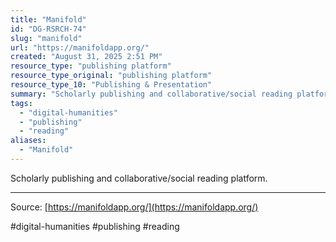 ```yaml
---
title: "Manifold"
id: "DG-RSRCH-74"
slug: "manifold"
url: "https://manifoldapp.org/"
created: "August 31, 2025 2:51 PM"
resource_type: "publishing platform"
resource_type_original: "publishing platform"
resource_type_10: "Publishing & Presentation"
summary: "Scholarly publishing and collaborative/social reading platform."
tags:
  - "digital-humanities"
  - "publishing"
  - "reading"
aliases:
  - "Manifold"
---
```


Scholarly publishing and collaborative/social reading platform.

---

Source: [https://manifoldapp.org/](https://manifoldapp.org/)

#digital-humanities #publishing #reading
